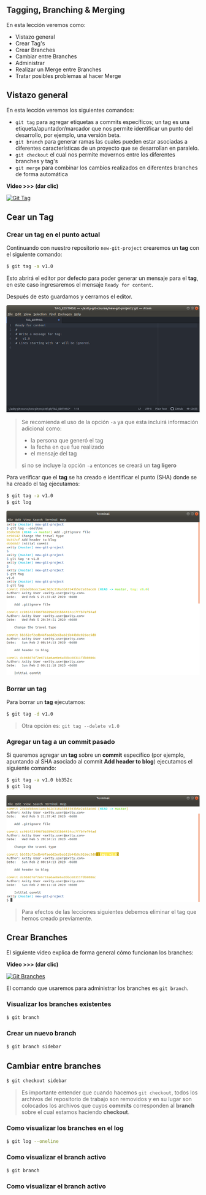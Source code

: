 ## Tagging, Branching & Merging

En esta lección veremos como:

 - Vistazo general
 - Crear Tag's
 - Crear Branches
 - Cambiar entre Branches
 - Administrar 
 - Realizar un Merge entre Branches
 - Tratar posibles problemas al hacer Merge

## Vistazo general
En esta lección veremos los siguientes comandos:
 - `git tag` para agregar etiquetas a commits específicos; un tag es una etiqueta/apuntador/marcador que nos permite identificar un punto del desarrollo, por ejemplo, una versión beta. 
 - `git branch` para generar ramas las cuales pueden estar asociadas a diferentes características de un proyecto que se desarrollan en paralelo.
 - `git checkout` el cual nos permite movernos entre los diferentes  branches y tag's
 - `git merge` para combinar los cambios realizados en diferentes branches de forma automática

**Video >>> (dar clic)**

[![Git Tag](http://img.youtube.com/vi/D4VdXT72ASE/0.jpg)](http://www.youtube.com/watch?v=D4VdXT72ASE "Git Tag")

## Cear un Tag

### Crear un tag en el punto actual

Continuando con nuestro repositorio `new-git-project` crearemos un **tag** con el siguiente comando:

```bash
$ git tag -a v1.0
```
Esto abrirá el editor por defecto para poder generar un mensaje para el **tag**, en este caso ingresaremos el mensaje `Ready for content`.

Después de esto guardamos y cerramos el editor.

![img_07_git_tag_atom](images/img_07_git_tag_atom.png)

> Se recomienda el uso de la opción `-a` ya que esta incluirá información adicional como:
> 
> - la persona que generó el tag
> - la fecha en que fue realizado
> - el mensaje del tag
>
> si no se incluye la opción `-a` entonces se creará un **tag ligero**

Para verificar que el **tag** se ha creado e identificar el punto (SHA) donde se ha creado el tag ejecutamos:
```bash
$ git tag -a v1.0
$ git log
```

![img_07_git_tag_log](images/img_07_git_tag_log.png)

### Borrar un tag

Para borrar un **tag** ejecutamos:
```bash
$ git tag -d v1.0
```
> Otra opción es: `git tag --delete v1.0`

### Agregar un tag a un commit pasado

Si queremos agregar un **tag** sobre un **commit** específico (por ejemplo, apuntando al SHA asociado al commit **Add header to blog**) ejecutamos el siguiente comando:
```bash
$ git tag -a v1.0 bb352c
$ git log
```

![img_07_git_tag_commit](images/img_07_git_tag_commit.png)

> Para efectos de las lecciones siguientes debemos eliminar el tag que hemos creado previamente.

## Crear Branches
El siguiente video explica de forma general cómo funcionan los branches:

**Video >>> (dar clic)**

[![Git Branches](http://img.youtube.com/vi/ywcOC6CLG4s/0.jpg)](http://www.youtube.com/watch?v=ywcOC6CLG4s "Git Branches")

El comando que usaremos para administrar los branches es `git branch`.

### Visualizar los branches existentes
```bash
$ git branch
```

### Crear un nuevo branch
```bash
$ git branch sidebar
```

## Cambiar entre branches
```bash
$ git checkout sidebar
```
> Es importante entender que cuando hacemos `git checkout`, todos los archivos del repositorio de trabajo son removidos y en su lugar son colocados los archivos que cuyos **commits** corresponden al **branch** sobre el cual estamos haciendo **checkout**.

### Como visualizar los branches en el log
```bash
$ git log --oneline
```
### Como visualizar el branch activo
```bash
$ git branch
```
### Como visualizar el branch activo


<!--stackedit_data:
eyJoaXN0b3J5IjpbMTg2Mzk4MDg4MCwyMDgxMTYxOTE0LC00OD
EwOTI5MDAsMTA3NjEzNjc0OSw1MjAyMDY2NjAsLTE0MTk0NTc3
ODgsMTg0NzQ2OTg2MSwtNDMwNzI1MDEsMjg2Njg0MTk0LC0xNj
YwODMwOTI1LC0xOTMwNTAyNDgsLTE4MTEyMTg1OTksMTgyNTUw
MzE3NV19
-->